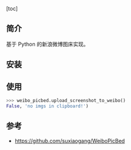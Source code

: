 [toc]



## 简介
基于 Python 的新浪微博图床实现。


## 安装





## 使用


```py
>>> weibo_picbed.upload_screenshot_to_weibo()
False, 'no imgs in clipboard!')
```


## 参考
- https://github.com/suxiaogang/WeiboPicBed



